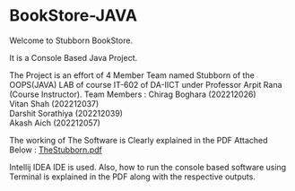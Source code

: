 # BookStore-JAVA

Welcome to Stubborn BookStore. 

It is a Console Based Java Project.

The Project is an effort of 4 Member Team named Stubborn of the OOPS(JAVA) LAB of course IT-602 of DA-IICT under Professor Arpit Rana (Course Instructor).
Team Members : 
Chirag Boghara (202212026)    
Vitan Shah (202212037)    
Darshit Sorathiya (202212039)    
Akash Aich (202212057)

The working of The Software is Clearly explained in the PDF Attached Below :
[TheStubborn.pdf](https://github.com/darshit19/BookStore-JAVA/files/11463866/TheStubborn.pdf)

Intellij IDEA IDE is used. Also, how to run the console based software using Terminal is explained in the PDF along with the respective outputs.
